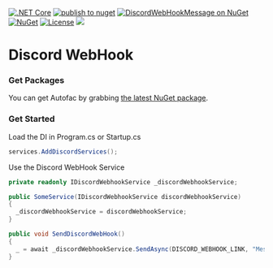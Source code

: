 [![.NET Core](https://github.com/ShadyNagy/DiscordWebHook/workflows/.NET%20Core/badge.svg)](https://github.com/ShadyNagy/DiscordWebHook/actions)
[![publish to nuget](https://github.com/ShadyNagy/DiscordWebHook/actions/workflows/publish.yml/badge.svg)](https://github.com/ShadyNagy/DiscordWebHook/actions/workflows/publish.yml)
[![DiscordWebHookMessage on NuGet](https://img.shields.io/nuget/v/DiscordWebHookMessage?label=DiscordWebHookMessage)](https://www.nuget.org/packages/DiscordWebHookMessage/)
[![NuGet](https://img.shields.io/nuget/dt/DiscordWebHookMessage)](https://www.nuget.org/packages/DiscordWebHookMessage)
[![License](https://img.shields.io/badge/License-MIT-blue.svg)](https://github.com/ShadyNagy/DiscordWebHook/blob/main/LICENSE)
    <a href="https://www.paypal.me/shadynagy" alt="paypal">
        <img src="https://img.shields.io/badge/PayPal-tip%20me-green.svg?logo=paypal" />
    </a>

# Discord WebHook

### Get Packages
You can get Autofac by grabbing [the latest NuGet package](https://www.nuget.org/packages/DiscordWebHookMessage). 

### Get Started
Load the DI in Program.cs or Startup.cs
```csharp
services.AddDiscordServices();
```

Use the Discord WebHook Service
```csharp
private readonly IDiscordWebhookService _discordWebhookService;		

public SomeService(IDiscordWebhookService discordWebhookService)
{
  _discordWebhookService = discordWebhookService;
}

public void SendDiscordWebHook() 
{
  _ = await _discordWebhookService.SendAsync(DISCORD_WEBHOOK_LINK, "Message");
}
```